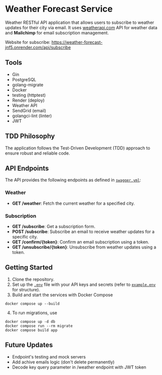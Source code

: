 # Weather Forecast Service

Weather RESTful API application that allows users to subscribe to weather updates for their city via email. It uses [weatherapi.com](https://www.weatherapi.com/) API for weather data and <b>Mailchimp</b> for email subscription management.

Website for subscribe: https://weather-forecast-jnf5.onrender.com/api/subscribe

## Tools
* Gin
* PostgreSQL
* golang-migrate
* Docker
* testing (httptest)
* Render (deploy)
* Weather API 
* SendGrid (email)
* golangci-lint (linter)
* JWT

## TDD Philosophy
The application follows the Test-Driven Development (TDD) approach to ensure robust and reliable code.

## API Endpoints
The API provides the following endpoints as defined in [`swagger.yml`](swagger.yml):

### Weather
- **GET /weather**: Fetch the current weather for a specified city.

### Subscription
- **GET /subscribe**: Get a subscription form.
- **POST /subscribe**: Subscribe an email to receive weather updates for a specific city.
- **GET /confirm/{token}**: Confirm an email subscription using a token.
- **GET /unsubscribe/{token}**: Unsubscribe from weather updates using a token.

## Getting Started
1. Clone the repository.
2. Set up the [`.env`](.env) file with your API keys and secrets (refer to [`example.env`](example.env) for structure).
3. Build and start the services with Docker Compose
```
docker compose up --build
```
4. To run migrations, use
```
docker compose up -d db
docker compose run --rm migrate
docker compose build app
```

## Future Updates
* Endpoint's testing and mock servers
* Add achive emails logic (don't delete permanently)
* Decode key query parameter in /weather endpoint with JWT token
